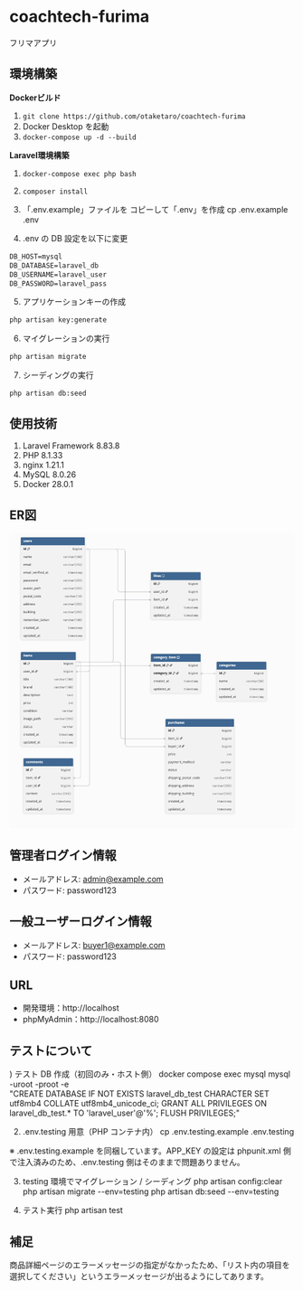 # coachtech-furima
フリマアプリ

## 環境構築
**Dockerビルド**
1. `git clone https://github.com/otaketaro/coachtech-furima`
2. Docker Desktop を起動
3. `docker-compose up -d --build`

**Laravel環境構築**
1. `docker-compose exec php bash`
2. `composer install`
3. 「.env.example」ファイルを コピーして「.env」を作成
    cp .env.example .env

4. .env の DB 設定を以下に変更
``` text
DB_HOST=mysql
DB_DATABASE=laravel_db
DB_USERNAME=laravel_user
DB_PASSWORD=laravel_pass
```
5. アプリケーションキーの作成
``` bash
php artisan key:generate
```

6. マイグレーションの実行
``` bash
php artisan migrate
```

7. シーディングの実行
``` bash
php artisan db:seed
```

## 使用技術
1. Laravel Framework 8.83.8
2. PHP 8.1.33
3. nginx 1.21.1
4. MySQL 8.0.26
5. Docker 28.0.1


## ER図

![ER図](./docs/er.png)





## 管理者ログイン情報
- メールアドレス: admin@example.com
- パスワード: password123

## 一般ユーザーログイン情報
- メールアドレス: buyer1@example.com
- パスワード: password123


## URL
- 開発環境：http://localhost
- phpMyAdmin：http://localhost:8080


## テストについて

) テスト DB 作成（初回のみ・ホスト側）
docker compose exec mysql mysql -uroot -proot -e \
"CREATE DATABASE IF NOT EXISTS laravel_db_test CHARACTER SET utf8mb4 COLLATE utf8mb4_unicode_ci;
 GRANT ALL PRIVILEGES ON laravel_db_test.* TO 'laravel_user'@'%';
 FLUSH PRIVILEGES;"

2) .env.testing 用意（PHP コンテナ内）
cp .env.testing.example .env.testing


※ .env.testing.example を同梱しています。APP_KEY の設定は phpunit.xml 側で注入済みのため、.env.testing 側はそのままで問題ありません。

3) testing 環境でマイグレーション / シーディング
php artisan config:clear
php artisan migrate --env=testing
php artisan db:seed --env=testing

4) テスト実行
php artisan test


## 補足
商品詳細ページのエラーメッセージの指定がなかったため、「リスト内の項目を選択してください」というエラーメッセージが出るようにしてあります。